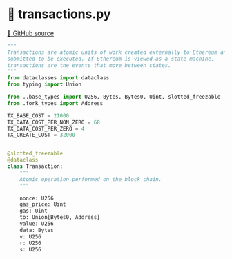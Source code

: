 # 🐍 transactions.py

[🐙 GitHub source](https://github.com/ethereum/execution-specs/blob/c5415056a4a7066906f67c203ec5364a9de8e017/src/ethereum/dao_fork/transactions.py)

```python
"""
Transactions are atomic units of work created externally to Ethereum and
submitted to be executed. If Ethereum is viewed as a state machine,
transactions are the events that move between states.
"""
from dataclasses import dataclass
from typing import Union

from ..base_types import U256, Bytes, Bytes0, Uint, slotted_freezable
from .fork_types import Address

TX_BASE_COST = 21000
TX_DATA_COST_PER_NON_ZERO = 68
TX_DATA_COST_PER_ZERO = 4
TX_CREATE_COST = 32000


@slotted_freezable
@dataclass
class Transaction:
    """
    Atomic operation performed on the block chain.
    """

    nonce: U256
    gas_price: Uint
    gas: Uint
    to: Union[Bytes0, Address]
    value: U256
    data: Bytes
    v: U256
    r: U256
    s: U256
```

